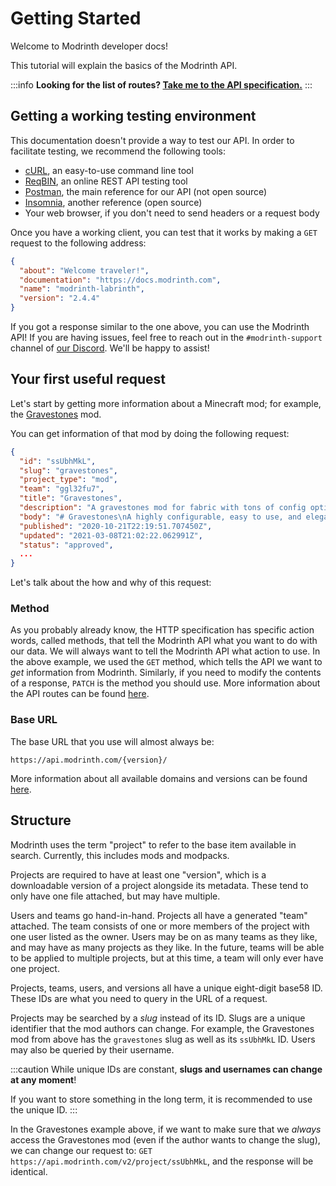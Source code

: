 # Getting Started

Welcome to Modrinth developer docs!

This tutorial will explain the basics of the Modrinth API.

:::info
**Looking for the list of routes? [Take me to the API specification.](/api-spec)**
:::

## Getting a working testing environment

This documentation doesn't provide a way to test our API. In order to facilitate testing, we recommend the following tools:

- [cURL](https://curl.se/), an easy-to-use command line tool
- [ReqBIN](https://reqbin.com/), an online REST API testing tool
- [Postman](https://www.postman.com/downloads/), the main reference for our API (not open source)
- [Insomnia](https://insomnia.rest/), another reference (open source)
- Your web browser, if you don't need to send headers or a request body

Once you have a working client, you can test that it works by making a `GET` request to the following address:

```json title="GET https://api.modrinth.com/"
{
  "about": "Welcome traveler!",
  "documentation": "https://docs.modrinth.com",
  "name": "modrinth-labrinth",
  "version": "2.4.4"
}
```

If you got a response similar to the one above, you can use the Modrinth API! If you are having issues, feel free to reach out in the `#modrinth-support` channel of [our Discord](https://discord.gg/EUHuJHt). We'll be happy to assist!

## Your first useful request

Let's start by getting more information about a Minecraft mod; for example, the [Gravestones](https://modrinth.com/mod/gravestones) mod.

You can get information of that mod by doing the following request:

```json title="GET https://api.modrinth.com/v2/project/gravestones"
{
  "id": "ssUbhMkL",
  "slug": "gravestones",
  "project_type": "mod",
  "team": "ggl32fu7",
  "title": "Gravestones",
  "description": "A gravestones mod for fabric with tons of config options, an API, and more!",
  "body": "# Gravestones\nA highly configurable, easy to use, and elegant Gravestones mod for Fabric MC. It even has an easy to use API for developers!\n## Screenshots\n\n![Screenshot 1](https://i.imgur.com/mOFGTal.png \"Configuration\")",
  "published": "2020-10-21T22:19:51.707450Z",
  "updated": "2021-03-08T21:02:22.062991Z",
  "status": "approved",
  ...
}
```

Let's talk about the how and why of this request:

### Method

As you probably already know, the HTTP specification has specific action words, called methods, that tell the Modrinth API what you want to do with our data. We will always want to tell the Modrinth API what action to use. In the above example, we used the `GET` method, which tells the API we want to *get* information from Modrinth. Similarly, if you need to modify the contents of a response, `PATCH` is the method you should use. More information about the API routes can be found [here](/api-spec).

### Base URL

The base URL that you use will almost always be:

```
https://api.modrinth.com/{version}/
```

More information about all available domains and versions can be found [here](details/domains.md).

## Structure

Modrinth uses the term "project" to refer to the base item available in search. Currently, this includes mods and modpacks.

Projects are required to have at least one "version", which is a downloadable version of a project alongside its metadata. These tend to only have one file attached, but may have multiple.

Users and teams go hand-in-hand. Projects all have a generated "team" attached. The team consists of one or more members of the project with one user listed as the owner. Users may be on as many teams as they like, and may have as many projects as they like. In the future, teams will be able to be applied to multiple projects, but at this time, a team will only ever have one project.

Projects, teams, users, and versions all have a unique eight-digit base58 ID. These IDs are what you need to query in the URL of a request.

Projects may be searched by a *slug* instead of its ID. Slugs are a unique identifier that the mod authors can change. For example, the Gravestones mod from above has the `gravestones` slug as well as its `ssUbhMkL` ID. Users may also be queried by their username.

:::caution
While unique IDs are constant, **slugs and usernames can change at any moment**!

If you want to store something in the long term, it is recommended to use the unique ID.
:::

In the Gravestones example above, if we want to make sure that we *always* access the Gravestones mod (even if the author wants to change the slug), we can change our request to: `GET https://api.modrinth.com/v2/project/ssUbhMkL`, and the response will be identical.
